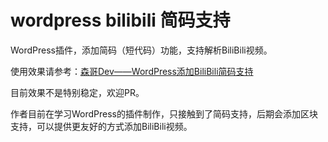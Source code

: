 # wordpress bilibili 简码支持
WordPress插件，添加简码（短代码）功能，支持解析BiliBili视频。

使用效果请参考：[森哥Dev——WordPress添加BiliBili简码支持](https://senge.dev/index.php/bilibili-shortcode)

目前效果不是特别稳定，欢迎PR。

作者目前在学习WordPress的插件制作，只接触到了简码支持，后期会添加区块支持，可以提供更友好的方式添加BiliBili视频。
